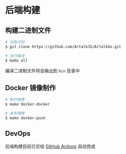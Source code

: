 # 后端构建

## 构建二进制文件

```sh
# 拉取代码
$ git clone https://github.com/ArtalkJS/ArtalkGo.git

# 执行编译
$ make all
```

编译二进制文件将会输出到 `bin` 目录中

## Docker 镜像制作

```sh
# 制作镜像
$ make docker-docker

# 发布镜像
$ make docker-push
```

## DevOps

后端构建目前已交给 [GitHub Actions](https://github.com/ArtalkJS/ArtalkGo/actions) 自动完成
